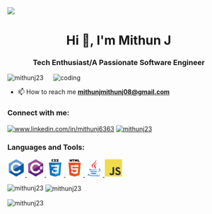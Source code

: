 <img src="https://encrypted-tbn0.gstatic.com/images?q=tbn:ANd9GcRWstXvCrjt5kLFco6esyZc3MZJDRgozn3wgg&s" width="1200" length="300" >
<h1 align="center">Hi 👋, I'm Mithun J</h1>
<h3 align="center">Tech Enthusiast/A Passionate Software Engineer</h3>

<img align="right" alt="coding" width="400" src="https://img.freepik.com/free-vector/cute-man-working-laptop-with-coffee-cartoon-vector-icon-illustration-people-technology-icon-concept-isolated-premium-vector-flat-cartoon-style_138676-3869.jpg?semt=ais_hybrid">
<p align="left"> <img src="https://komarev.com/ghpvc/?username=mithunj23&label=Profile%20views&color=0e75b6&style=flat" alt="mithunj23" /> </p>

- 📫 How to reach me **mithunjmithunj08@gmail.com**

<h3 align="left">Connect with me:</h3>
<p align="left">
<a href="https://linkedin.com/in/www.linkedin.com/in/mithunj6363" target="blank"><img align="center" src="https://raw.githubusercontent.com/rahuldkjain/github-profile-readme-generator/master/src/images/icons/Social/linked-in-alt.svg" alt="www.linkedin.com/in/mithunj6363" height="30" width="40" /></a>
<a href="https://www.hackerrank.com/mithunj23" target="blank"><img align="center" src="https://raw.githubusercontent.com/rahuldkjain/github-profile-readme-generator/master/src/images/icons/Social/hackerrank.svg" alt="mithunj23" height="30" width="40" /></a>
</p>

<h3 align="left">Languages and Tools:</h3>
<p align="left"> <a href="https://www.cprogramming.com/" target="_blank" rel="noreferrer"> <img src="https://raw.githubusercontent.com/devicons/devicon/master/icons/c/c-original.svg" alt="c" width="40" height="40"/> </a> <a href="https://www.w3schools.com/cs/" target="_blank" rel="noreferrer"> <img src="https://raw.githubusercontent.com/devicons/devicon/master/icons/csharp/csharp-original.svg" alt="csharp" width="40" height="40"/> </a> <a href="https://www.w3schools.com/css/" target="_blank" rel="noreferrer"> <img src="https://raw.githubusercontent.com/devicons/devicon/master/icons/css3/css3-original-wordmark.svg" alt="css3" width="40" height="40"/> </a> <a href="https://www.w3.org/html/" target="_blank" rel="noreferrer"> <img src="https://raw.githubusercontent.com/devicons/devicon/master/icons/html5/html5-original-wordmark.svg" alt="html5" width="40" height="40"/> </a> <a href="https://www.java.com" target="_blank" rel="noreferrer"> <img src="https://raw.githubusercontent.com/devicons/devicon/master/icons/java/java-original.svg" alt="java" width="40" height="40"/> </a> <a href="https://developer.mozilla.org/en-US/docs/Web/JavaScript" target="_blank" rel="noreferrer"> <img src="https://raw.githubusercontent.com/devicons/devicon/master/icons/javascript/javascript-original.svg" alt="javascript" width="40" height="40"/> </a> </p>

<p><img align="left" src="https://github-readme-stats.vercel.app/api/top-langs?username=mithunj23&show_icons=true&locale=en&layout=compact" alt="mithunj23" /></p>

<p>&nbsp;<img align="center" src="https://github-readme-stats.vercel.app/api?username=mithunj23&show_icons=true&locale=en" alt="mithunj23" /></p>

<p><img align="center" src="https://github-readme-streak-stats.herokuapp.com/?user=mithunj23&" alt="mithunj23" /></p>
<style>
  .logo{
    width=300px;
    }
</style>

